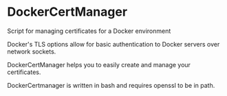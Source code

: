 # DockerCertManager

Script for managing certificates for a Docker environment

Docker's TLS options allow for basic authentication to Docker servers over network sockets.

DockerCertManager helps you to easily create and manage your certificates.

DockerCertmanager is written in bash and requires openssl to be in path.
